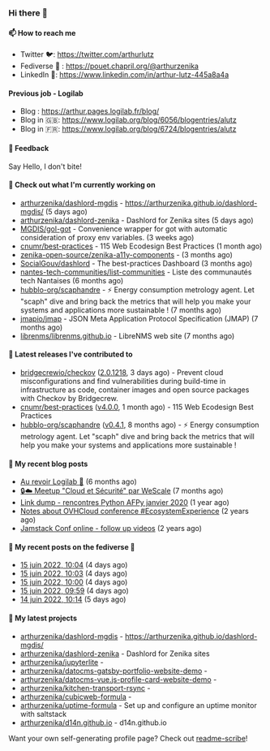 ### Hi there 👋

#### 📫 How to reach me

- Twitter 🐦: https://twitter.com/arthurlutz
- Fediverse 🐘 : https://pouet.chapril.org/@arthurzenika
- LinkedIn 👔:  https://www.linkedin.com/in/arthur-lutz-445a8a4a

#### Previous job - Logilab

- Blog : https://arthur.pages.logilab.fr/blog/
- Blog in 🇬🇧: https://www.logilab.org/blog/6056/blogentries/alutz
- Blog in 🇫🇷: https://www.logilab.org/blog/6724/blogentries/alutz

#### 💬 Feedback

Say Hello, I don't bite!

#### 👷 Check out what I'm currently working on

- [arthurzenika/dashlord-mgdis](https://github.com/arthurzenika/dashlord-mgdis) - https://arthurzenika.github.io/dashlord-mgdis/ (5 days ago)
- [arthurzenika/dashlord-zenika](https://github.com/arthurzenika/dashlord-zenika) - Dashlord for Zenika sites (5 days ago)
- [MGDIS/gol-got](https://github.com/MGDIS/gol-got) - Convenience wrapper for got with automatic consideration of proxy env variables. (3 weeks ago)
- [cnumr/best-practices](https://github.com/cnumr/best-practices) - 115 Web Ecodesign Best Practices (1 month ago)
- [zenika-open-source/zenika-a11y-components](https://github.com/zenika-open-source/zenika-a11y-components) -  (3 months ago)
- [SocialGouv/dashlord](https://github.com/SocialGouv/dashlord) - The best-practices Dashboard (3 months ago)
- [nantes-tech-communities/list-communities](https://github.com/nantes-tech-communities/list-communities) - Liste des communautés tech Nantaises (6 months ago)
- [hubblo-org/scaphandre](https://github.com/hubblo-org/scaphandre) - ⚡ Energy consumption metrology agent. Let &#34;scaph&#34; dive and bring back the metrics that will help you make your systems and applications more sustainable ! (7 months ago)
- [jmapio/jmap](https://github.com/jmapio/jmap) - JSON Meta Application Protocol Specification (JMAP) (7 months ago)
- [librenms/librenms.github.io](https://github.com/librenms/librenms.github.io) - LibreNMS web site (7 months ago)


#### 🔭 Latest releases I've contributed to

- [bridgecrewio/checkov](https://github.com/bridgecrewio/checkov) ([2.0.1218](https://github.com/bridgecrewio/checkov/releases/tag/2.0.1218), 3 days ago) - Prevent cloud misconfigurations and find vulnerabilities during build-time in infrastructure as code, container images and open source packages with Checkov by Bridgecrew.
- [cnumr/best-practices](https://github.com/cnumr/best-practices) ([v4.0.0](https://github.com/cnumr/best-practices/releases/tag/v4.0.0), 1 month ago) - 115 Web Ecodesign Best Practices
- [hubblo-org/scaphandre](https://github.com/hubblo-org/scaphandre) ([v0.4.1](https://github.com/hubblo-org/scaphandre/releases/tag/v0.4.1), 8 months ago) - ⚡ Energy consumption metrology agent. Let &#34;scaph&#34; dive and bring back the metrics that will help you make your systems and applications more sustainable !

#### 📜 My recent blog posts 

- [Au revoir Logilab 👋](https://arthur.pages.logilab.fr/blog/au-revoir-logilab.html) (6 months ago)
- [🔒☁️ Meetup &#34;Cloud et Sécurité&#34; par WeScale](https://arthur.pages.logilab.fr/blog/meetup-cloud-et-securite-par-wescale.html) (7 months ago)
- [Link dump - rencontres Python AFPy janvier 2020](https://arthur.pages.logilab.fr/blog/link-dump-rencontres-python-afpy-janvier-2020.html) (1 year ago)
- [Notes about OVHCloud conference #EcosystemExperience](https://arthur.pages.logilab.fr/blog/notes-about-ovhcloud-conference-ecosystemexperience.html) (2 years ago)
- [Jamstack Conf online - follow up videos](https://arthur.pages.logilab.fr/blog/jamstack-conf-online-follow-up-videos.html) (2 years ago)

#### 📜 My recent posts on the fediverse 🐘

- [15 juin 2022, 10:04](https://pouet.chapril.org/@arthurzenika/108480919153130300) (4 days ago)
- [15 juin 2022, 10:03](https://pouet.chapril.org/@arthurzenika/108480917509421726) (4 days ago)
- [15 juin 2022, 10:00](https://pouet.chapril.org/@arthurzenika/108480904129944512) (4 days ago)
- [15 juin 2022, 09:59](https://pouet.chapril.org/@arthurzenika/108480899974839315) (4 days ago)
- [14 juin 2022, 10:14](https://pouet.chapril.org/@arthurzenika/108475295895097069) (5 days ago)

#### 🌱 My latest projects

- [arthurzenika/dashlord-mgdis](https://github.com/arthurzenika/dashlord-mgdis) - https://arthurzenika.github.io/dashlord-mgdis/
- [arthurzenika/dashlord-zenika](https://github.com/arthurzenika/dashlord-zenika) - Dashlord for Zenika sites
- [arthurzenika/jupyterlite](https://github.com/arthurzenika/jupyterlite) - 
- [arthurzenika/datocms-gatsby-portfolio-website-demo](https://github.com/arthurzenika/datocms-gatsby-portfolio-website-demo) - 
- [arthurzenika/datocms-vue.js-profile-card-website-demo](https://github.com/arthurzenika/datocms-vue.js-profile-card-website-demo) - 
- [arthurzenika/kitchen-transport-rsync](https://github.com/arthurzenika/kitchen-transport-rsync) - 
- [arthurzenika/cubicweb-formula](https://github.com/arthurzenika/cubicweb-formula) - 
- [arthurzenika/uptime-formula](https://github.com/arthurzenika/uptime-formula) -  Set up and configure an uptime monitor with saltstack
- [arthurzenika/d14n.github.io](https://github.com/arthurzenika/d14n.github.io) - d14n.github.io



Want your own self-generating profile page? Check out [readme-scribe](https://github.com/muesli/readme-scribe)!
